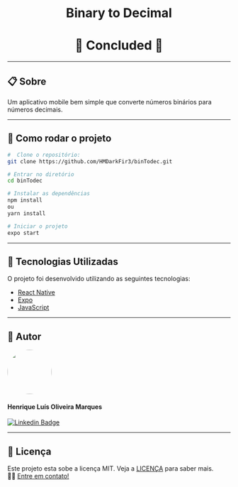 <h1 align="center"> Binary to Decimal</h1>

<h1 align="center">
  🚀 Concluded 🚀
</h1>

<hr>

## 📋 Sobre
Um aplicativo mobile bem simple que converte números binários para números decimais.

<hr>

## 📂 Como rodar o projeto

```bash
#  Clone o repositório:
git clone https://github.com/HMDarkFir3/binTodec.git

# Entrar no diretório
cd binTodec

# Instalar as dependências
npm install  
ou
yarn install

# Iniciar o projeto
expo start
```
<hr>

## 🚀 Tecnologias Utilizadas
 
O projeto foi desenvolvido utilizando as seguintes tecnologias:

- [React Native](https://reactnative.dev)
- [Expo](https://expo.io)
- [JavaScript](https://developer.mozilla.org/pt-BR/docs/Web/JavaScript)

<hr>

## 🧑 Autor

<img style="border-radius: 50%;" src="https://github.com/HMDarkFir3.png" width="100px;" alt=""/>
 <h4>Henrique Luís Oliveira Marques</h4>

[![Linkedin Badge](https://img.shields.io/badge/-Henrique-blue?style=flat-square&logo=Linkedin&logoColor=white&link=https://www.linkedin.com/in/henrique-luís-oliveira-marques-3406361a7/)](https://www.linkedin.com/in/henrique-luís-oliveira-marques-3406361a7/) 

<hr>

## 📝 Licença
Este projeto esta sobe a licença MIT. Veja a [LICENÇA](./LICENSE) para saber mais. 
<br>
👋🏽 [Entre em contato!](https://www.linkedin.com/in/henrique-luís-oliveira-marques-3406361a7/)
